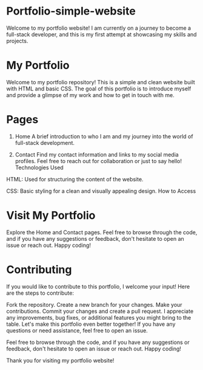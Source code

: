 # Portfolio-simple-website
Welcome to my portfolio website! I am currently on a journey to become a full-stack developer, and this is my first attempt at showcasing my skills and projects. 


# My Portfolio
Welcome to my portfolio repository! This is a simple and clean website built with HTML and basic CSS. The goal of this portfolio is to introduce myself and provide a glimpse of my work and how to get in touch with me.

# Pages
1. Home
A brief introduction to who I am and my journey into the world of full-stack development.

2. Contact
Find my contact information and links to my social media profiles. Feel free to reach out for collaboration or just to say hello!
Technologies Used

HTML: Used for structuring the content of the website.

CSS: Basic styling for a clean and visually appealing design.
How to Access
# Visit My Portfolio
Explore the Home and Contact pages.
Feel free to browse through the code, and if you have any suggestions or feedback, don't hesitate to open an issue or reach out. Happy coding!
# Contributing
If you would like to contribute to this portfolio, I welcome your input! Here are the steps to contribute:

Fork the repository.
Create a new branch for your changes.
Make your contributions.
Commit your changes and create a pull request.
I appreciate any improvements, bug fixes, or additional features you might bring to the table. Let's make this portfolio even better together! If you have any questions or need assistance, feel free to open an issue.

Feel free to browse through the code, and if you have any suggestions or feedback, don't hesitate to open an issue or reach out. Happy coding!

Thank you for visiting my portfolio website!

